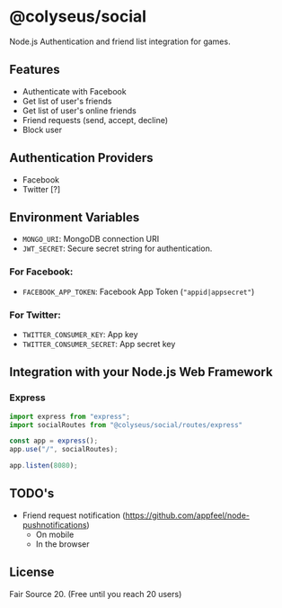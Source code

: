 # @colyseus/social

Node.js Authentication and friend list integration for games.

## Features

- Authenticate with Facebook
- Get list of user's friends
- Get list of user's online friends
- Friend requests (send, accept, decline)
- Block user

## Authentication Providers

- Facebook
- Twitter [?]

## Environment Variables

- `MONGO_URI`: MongoDB connection URI
- `JWT_SECRET`: Secure secret string for authentication.

### For Facebook:

- `FACEBOOK_APP_TOKEN`: Facebook App Token (`"appid|appsecret"`)

### For Twitter:

- `TWITTER_CONSUMER_KEY`: App key
- `TWITTER_CONSUMER_SECRET`: App secret key

## Integration with your Node.js Web Framework

### Express

```typescript
import express from "express";
import socialRoutes from "@colyseus/social/routes/express"

const app = express();
app.use("/", socialRoutes);

app.listen(8080);
```

## TODO's

- Friend request notification (https://github.com/appfeel/node-pushnotifications)
    - On mobile
    - In the browser

## License

Fair Source 20. (Free until you reach 20 users)
